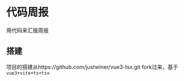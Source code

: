 # 代码周报

用代码来汇报周报

## 搭建

项目的搭建从https://github.com/justwiner/vue3-tsx.git fork过来，基于`vue3+vite+ts+tsx`

